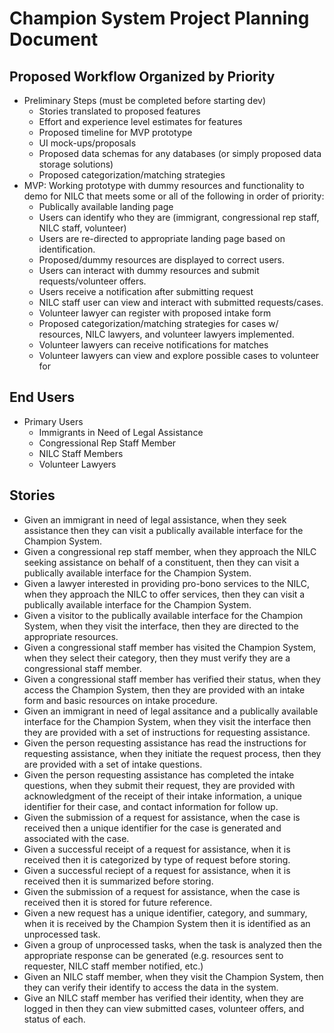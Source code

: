 # Champion System Project Planning Document

## Proposed Workflow Organized by Priority

- Preliminary Steps (must be completed before starting dev)
  - Stories translated to proposed features
  - Effort and experience level estimates for features
  - Proposed timeline for MVP prototype
  - UI mock-ups/proposals
  - Proposed data schemas for any databases (or simply proposed data storage solutions)
  - Proposed categorization/matching strategies
- MVP: Working prototype with dummy resources and functionality to demo for NILC that meets some or all of the following in order of priority:
  - Publically available landing page
  - Users can identify who they are (immigrant, congressional rep staff, NILC staff, volunteer) 
  - Users are re-directed to appropriate landing page based on identification.
  - Proposed/dummy resources are displayed to correct users.
  - Users can interact with dummy resources and submit requests/volunteer offers.
  - Users receive a notification after submitting request
  - NILC staff user can view and interact with submitted requests/cases.
  - Volunteer lawyer can register with proposed intake form
  - Proposed categorization/matching strategies for cases w/ resources, NILC lawyers, and volunteer lawyers implemented.
  - Volunteer lawyers can receive notifications for matches
  - Volunteer lawyers can view and explore possible cases to volunteer for

## End Users

- Primary Users
  - Immigrants in Need of Legal Assistance
  - Congressional Rep Staff Member
  - NILC Staff Members
  - Volunteer Lawyers

## Stories

- Given an immigrant in need of legal assistance, when they seek assistance then they can visit a publically available interface for the Champion System.
- Given a congressional rep staff member, when they approach the NILC seeking assistance on behalf of a constituent, then they can visit a publically available interface for the Champion System.
- Given a lawyer interested in providing pro-bono services to the NILC, when they approach the NILC to offer services, then they can visit a publically available interface for the Champion System.
- Given a visitor to the publically available interface for the Champion System, when they visit the interface, then they are directed to the appropriate resources.
- Given a congressional staff member has visited the Champion System, when they select their category, then they must verify they are a congressional staff member.
- Given a congressional staff member has verified their status, when they access the Champion System, then they are provided with an intake form and basic resources on intake procedure.
- Given an immigrant in need of legal assitance and a publically available interface for the Champion System, when they visit the interface then they are provided with a set of instructions for requesting assistance.
- Given the person requesting assistance has read the instructions for requesting assistance, when they initiate the request process, then they are provided with a set of intake questions.
- Given the person requesting assistance has completed the intake questions, when they submit their request, they are provided with acknowledgment of the receipt of their intake information, a unique identifier for their case, and contact information for follow up.
- Given the submission of a request for assistance, when the case is received then a unique identifier for the case is generated and associated with the case.
- Given a successful receipt of a request for assistance, when it is received then it is categorized by type of request before storing.
- Given a successful reciept of a request for assistance, when it is received then it is summarized before storing.
- Given the submission of a request for assistance, when the case is received then it is stored for future reference.
- Given a new request has a unique identifier, category, and summary, when it is received by the Champion System then it is identified as an unprocessed task.
- Given a group of unprocessed tasks, when the task is analyzed then the appropriate response can be generated (e.g. resources sent to requester, NILC staff member notified, etc.)
- Given an NILC staff member, when they visit the Champion System, then they can verify their identify to access the data in the system.
- Give an NILC staff member has verified their identity, when they are logged in then they can view submitted cases, volunteer offers, and status of each.
